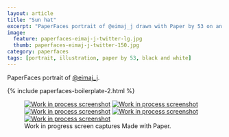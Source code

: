 ```yaml
---
layout: article
title: "Sun hat"
excerpt: "PaperFaces portrait of @eimaj_j drawn with Paper by 53 on an iPad."
image: 
  feature: paperfaces-eimaj-j-twitter-lg.jpg
  thumb: paperfaces-eimaj-j-twitter-150.jpg
category: paperfaces
tags: [portrait, illustration, paper by 53, black and white]
---
```


PaperFaces portrait of [@eimaj_j](http://twitter.com/eimaj_j).

{% include paperfaces-boilerplate-2.html %}

<figure class="third">
	<a href="{{ site.url }}/images/paperfaces-eimaj-j-process-1-lg.jpg"><img src="{{ site.url }}/images/paperfaces-eimaj-j-process-1-600.jpg" alt="Work in process screenshot"></a>
	<a href="{{ site.url }}/images/paperfaces-eimaj-j-process-2-lg.jpg"><img src="{{ site.url }}/images/paperfaces-eimaj-j-process-2-600.jpg" alt="Work in process screenshot"></a>
	<a href="{{ site.url }}/images/paperfaces-eimaj-j-process-3-lg.jpg"><img src="{{ site.url }}/images/paperfaces-eimaj-j-process-3-600.jpg" alt="Work in process screenshot"></a>
	<a href="{{ site.url }}/images/paperfaces-eimaj-j-process-4-lg.jpg"><img src="{{ site.url }}/images/paperfaces-eimaj-j-process-4-600.jpg" alt="Work in process screenshot"></a>
	<a href="{{ site.url }}/images/paperfaces-eimaj-j-process-5-lg.jpg"><img src="{{ site.url }}/images/paperfaces-eimaj-j-process-5-600.jpg" alt="Work in process screenshot"></a>
	<figcaption>Work in progress screen captures Made with Paper.</figcaption>
</figure>